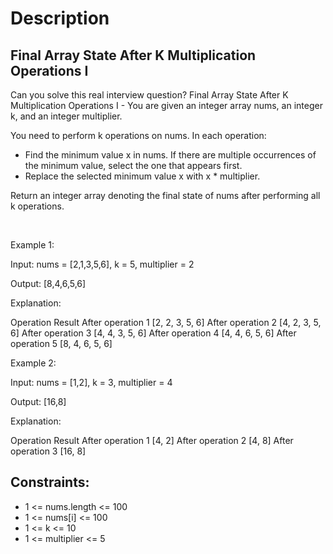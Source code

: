 # Description

 ## Final Array State After K Multiplication Operations I

Can you solve this real interview question? Final Array State After K Multiplication Operations I - You are given an integer array nums, an integer k, and an integer multiplier.

You need to perform k operations on nums. In each operation:

 * Find the minimum value x in nums. If there are multiple occurrences of the minimum value, select the one that appears first.
 * Replace the selected minimum value x with x * multiplier.

Return an integer array denoting the final state of nums after performing all k operations.

 

Example 1:

Input: nums = [2,1,3,5,6], k = 5, multiplier = 2

Output: [8,4,6,5,6]

Explanation:

Operation Result After operation 1 [2, 2, 3, 5, 6] After operation 2 [4, 2, 3, 5, 6] After operation 3 [4, 4, 3, 5, 6] After operation 4 [4, 4, 6, 5, 6] After operation 5 [8, 4, 6, 5, 6]

Example 2:

Input: nums = [1,2], k = 3, multiplier = 4

Output: [16,8]

Explanation:

Operation Result After operation 1 [4, 2] After operation 2 [4, 8] After operation 3 [16, 8]

## Constraints:
* 1 <= nums.length <= 100
 * 1 <= nums[i] <= 100
 * 1 <= k <= 10
 * 1 <= multiplier <= 5
      